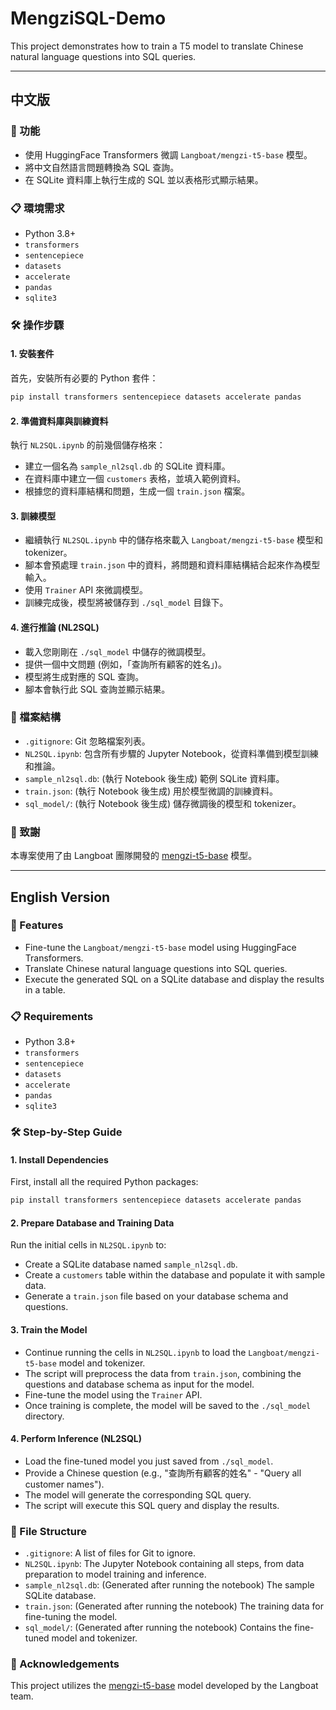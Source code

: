 # MengziSQL-Demo

This project demonstrates how to train a T5 model to translate Chinese natural language questions into SQL queries.

---

## 中文版

### 🚀 功能

*   使用 HuggingFace Transformers 微調 `Langboat/mengzi-t5-base` 模型。
*   將中文自然語言問題轉換為 SQL 查詢。
*   在 SQLite 資料庫上執行生成的 SQL 並以表格形式顯示結果。

### 📋 環境需求

*   Python 3.8+
*   `transformers`
*   `sentencepiece`
*   `datasets`
*   `accelerate`
*   `pandas`
*   `sqlite3`

### 🛠️ 操作步驟

#### 1. 安裝套件

首先，安裝所有必要的 Python 套件：

```bash
pip install transformers sentencepiece datasets accelerate pandas
```

#### 2. 準備資料庫與訓練資料

執行 `NL2SQL.ipynb` 的前幾個儲存格來：

*   建立一個名為 `sample_nl2sql.db` 的 SQLite 資料庫。
*   在資料庫中建立一個 `customers` 表格，並填入範例資料。
*   根據您的資料庫結構和問題，生成一個 `train.json` 檔案。

#### 3. 訓練模型

*   繼續執行 `NL2SQL.ipynb` 中的儲存格來載入 `Langboat/mengzi-t5-base` 模型和 tokenizer。
*   腳本會預處理 `train.json` 中的資料，將問題和資料庫結構結合起來作為模型輸入。
*   使用 `Trainer` API 來微調模型。
*   訓練完成後，模型將被儲存到 `./sql_model` 目錄下。

#### 4. 進行推論 (NL2SQL)

*   載入您剛剛在 `./sql_model` 中儲存的微調模型。
*   提供一個中文問題 (例如，「查詢所有顧客的姓名」)。
*   模型將生成對應的 SQL 查詢。
*   腳本會執行此 SQL 查詢並顯示結果。

### 📂 檔案結構

*   `.gitignore`: Git 忽略檔案列表。
*   `NL2SQL.ipynb`: 包含所有步驟的 Jupyter Notebook，從資料準備到模型訓練和推論。
*   `sample_nl2sql.db`: (執行 Notebook 後生成) 範例 SQLite 資料庫。
*   `train.json`: (執行 Notebook 後生成) 用於模型微調的訓練資料。
*   `sql_model/`: (執行 Notebook 後生成) 儲存微調後的模型和 tokenizer。

### 🙏 致謝

本專案使用了由 Langboat 團隊開發的 [mengzi-t5-base](https://huggingface.co/Langboat/mengzi-t5-base) 模型。

---

## English Version

### 🚀 Features

*   Fine-tune the `Langboat/mengzi-t5-base` model using HuggingFace Transformers.
*   Translate Chinese natural language questions into SQL queries.
*   Execute the generated SQL on a SQLite database and display the results in a table.

### 📋 Requirements

*   Python 3.8+
*   `transformers`
*   `sentencepiece`
*   `datasets`
*   `accelerate`
*   `pandas`
*   `sqlite3`

### 🛠️ Step-by-Step Guide

#### 1. Install Dependencies

First, install all the required Python packages:

```bash
pip install transformers sentencepiece datasets accelerate pandas
```

#### 2. Prepare Database and Training Data

Run the initial cells in `NL2SQL.ipynb` to:

*   Create a SQLite database named `sample_nl2sql.db`.
*   Create a `customers` table within the database and populate it with sample data.
*   Generate a `train.json` file based on your database schema and questions.

#### 3. Train the Model

*   Continue running the cells in `NL2SQL.ipynb` to load the `Langboat/mengzi-t5-base` model and tokenizer.
*   The script will preprocess the data from `train.json`, combining the questions and database schema as input for the model.
*   Fine-tune the model using the `Trainer` API.
*   Once training is complete, the model will be saved to the `./sql_model` directory.

#### 4. Perform Inference (NL2SQL)

*   Load the fine-tuned model you just saved from `./sql_model`.
*   Provide a Chinese question (e.g., "查詢所有顧客的姓名" - "Query all customer names").
*   The model will generate the corresponding SQL query.
*   The script will execute this SQL query and display the results.

### 📂 File Structure

*   `.gitignore`: A list of files for Git to ignore.
*   `NL2SQL.ipynb`: The Jupyter Notebook containing all steps, from data preparation to model training and inference.
*   `sample_nl2sql.db`: (Generated after running the notebook) The sample SQLite database.
*   `train.json`: (Generated after running the notebook) The training data for fine-tuning the model.
*   `sql_model/`: (Generated after running the notebook) Contains the fine-tuned model and tokenizer.

### 🙏 Acknowledgements

This project utilizes the [mengzi-t5-base](https://huggingface.co/Langboat/mengzi-t5-base) model developed by the Langboat team.
